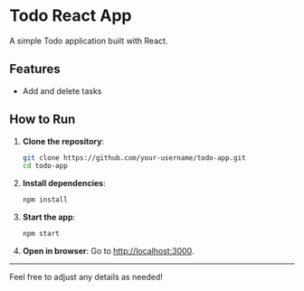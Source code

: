 # Todo React App

A simple Todo application built with React.

## Features

- Add and delete tasks

## How to Run

1. **Clone the repository**:

   ```bash
   git clone https://github.com/your-username/todo-app.git
   cd todo-app
   ```

2. **Install dependencies**:

   ```bash
   npm install
   ```

3. **Start the app**:

   ```bash
   npm start
   ```

4. **Open in browser**:
   Go to [http://localhost:3000](http://localhost:3000).

---

Feel free to adjust any details as needed!
